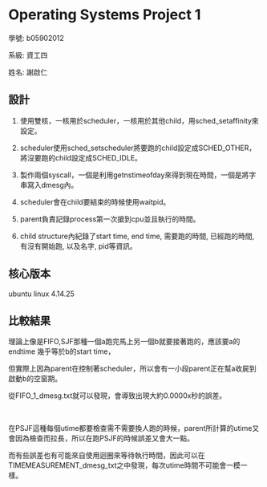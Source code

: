 # Operating Systems Project 1

學號: b05902012

系級: 資工四

姓名: 謝啟仁

## 設計

1. 使用雙核，一核用於scheduler，一核用於其他child，用sched_setaffinity來設定。

2. scheduler使用sched_setscheduler將要跑的child設定成SCHED_OTHER，將沒要跑的child設定成SCHED_IDLE。

3. 製作兩個syscall，一個是利用getnstimeofday來得到現在時間，一個是將字串寫入dmesg內。

4. scheduler會在child要結束的時候使用waitpid。
5. parent負責記錄process第一次搶到cpu並且執行的時間。
6. child structure內紀錄了start time, end time, 需要跑的時間, 已經跑的時間, 有沒有開始跑, 以及名字, pid等資訊。

   



## 核心版本

ubuntu linux 4.14.25

## 比較結果

理論上像是FIFO,SJF那種一個a跑完馬上另一個b就要接著跑的，應該要a的endtime 幾乎等於b的start time，

但實際上因為parent在控制著scheduler，所以會有一小段parent正在幫a收屍到啟動b的空窗期。

從FIFO_1_dmesg.txt就可以發現，會導致出現大約0.0000x秒的誤差。

​		

在PSJF這種每個utime都要檢查需不需要換人跑的時候，parent所計算的utime又會因為檢查而拉長，所以在跑PSJF的時候誤差又會大一點。



而有些誤差也有可能來自使用迴圈來等待執行時間，因此可以在TIMEMEASUREMENT_dmesg_txt之中發現，每次utime時間不可能會一模一樣。